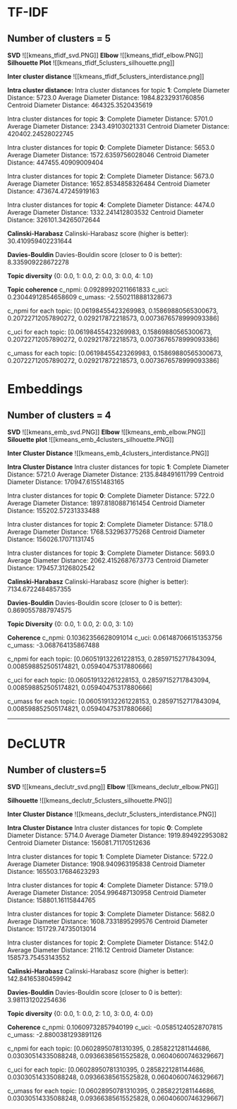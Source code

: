 # TF-IDF
## Number of clusters = 5

**SVD**
![[kmeans_tfidf_svd.PNG]]
**Elbow**
![[kmeans_tfidf_elbow.PNG]]
**Silhouette Plot**
![[kmeans_tfidf_5clusters_silhouette.png]]

**Inter cluster distance**
![[kmeans_tfidf_5clusters_interdistance.png]]

**Intra cluster distance:**
Intra cluster distances for topic **1**: 
Complete Diameter Distance: 5723.0 
Average Diameter Distance: 1984.8232931760856 
Centroid Diameter Distance: 464325.3520435619 

Intra cluster distances for topic **3**: 
Complete Diameter Distance: 5701.0 
Average Diameter Distance: 2343.49103021331 
Centroid Diameter Distance: 420402.24528022745 

Intra cluster distances for topic **0**: 
Complete Diameter Distance: 5653.0 
Average Diameter Distance: 1572.6359756028046 
Centroid Diameter Distance: 447455.40909009404 

Intra cluster distances for topic **2**: 
Complete Diameter Distance: 5673.0 
Average Diameter Distance: 1652.8534858326484 
Centroid Diameter Distance: 473674.47245919163 

Intra cluster distances for topic **4**: 
Complete Diameter Distance: 4474.0 
Average Diameter Distance: 1332.241412803532
Centroid Diameter Distance: 326101.34265072644

**Calinski-Harabasz**
Calinski-Harabasz score (higher is better): 30.410959402231644

**Davies-Bouldin**
Davies-Bouldin score (closer to 0 is better): 8.335909228672278

**Topic diversity**
{0: 0.0, 1: 0.0, 2: 0.0, 3: 0.0, 4: 1.0}

**Topic coherence**
c_npmi: 0.09289920211661833 
c_uci: 0.23044912854658609 
c_umass: -2.5502118881328673 

c_npmi for each topic: [0.06198455423269983, 0.15869880565300673, 0.20722712057890272, 0.029217872218573, 0.0073676578999093386] 

c_uci for each topic: [0.06198455423269983, 0.15869880565300673, 0.20722712057890272, 0.029217872218573, 0.0073676578999093386] 

c_umass for each topic: [0.06198455423269983, 0.15869880565300673, 0.20722712057890272, 0.029217872218573, 0.0073676578999093386]

# Embeddings
## Number of clusters = 4

**SVD**
![[kmeans_emb_svd.PNG]]
**Elbow**
![[kmeans_emb_elbow.PNG]]
**Silouette plot**
![[kmeans_emb_4clusters_silhouette.PNG]]

**Inter Cluster Distance**
![[kmeans_emb_4clusters_interdistance.PNG]]

**Intra Cluster Distance**
Intra cluster distances for topic **1**: 
Complete Diameter Distance: 5721.0 
Average Diameter Distance: 2135.848491611799 
Centroid Diameter Distance: 170947.61551483165

Intra cluster distances for topic **0**: 
Complete Diameter Distance: 5722.0 
Average Diameter Distance: 1897.8180887161454 
Centroid Diameter Distance: 155202.57231333488

Intra cluster distances for topic **2**: 
Complete Diameter Distance: 5718.0 
Average Diameter Distance: 1768.532963775268 
Centroid Diameter Distance: 156026.17071131745

Intra cluster distances for topic **3**: 
Complete Diameter Distance: 5693.0 
Average Diameter Distance: 2062.4152687673773 
Centroid Diameter Distance: 179457.3126802542

**Calinski-Harabasz**
Calinski-Harabasz score (higher is better): 7134.6722484857355

**Davies-Bouldin**
Davies-Bouldin score (closer to 0 is better): 0.8690557887974575

**Topic Diversity**
{0: 0.0, 1: 0.0, 2: 0.0, 3: 1.0}

**Coherence**
c_npmi: 0.10362356628091014 
c_uci: 0.061487066151353756 
c_umass: -3.068764135867488

c_npmi for each topic: [0.060519132261228153, 0.28597152717843094, 0.008598852505174821, 0.05940475317880666] 

c_uci for each topic: [0.060519132261228153, 0.28597152717843094, 0.008598852505174821, 0.05940475317880666] 

c_umass for each topic: [0.060519132261228153, 0.28597152717843094, 0.008598852505174821, 0.05940475317880666]

---

# DeCLUTR
## Number of clusters=5

**SVD**
![[kmeans_declutr_svd.png]]
**Elbow**
![[kmeans_declutr_elbow.PNG]]

**Silhouette**
![[kmeans_declutr_5clusters_silhouette.PNG]]

**Inter Cluster Distance**
![[kmeans_declutr_5clusters_interdistance.PNG]]

**Intra Cluster Distance**
Intra cluster distances for topic **0**: 
Complete Diameter Distance: 5714.0 
Average Diameter Distance: 1919.894922953082 
Centroid Diameter Distance: 156081.71170512636

Intra cluster distances for topic **1**: 
Complete Diameter Distance: 5722.0 
Average Diameter Distance: 1908.940963195838 
Centroid Diameter Distance: 165503.17684623293

Intra cluster distances for topic **4**: 
Complete Diameter Distance: 5719.0 
Average Diameter Distance: 2054.996487130958 
Centroid Diameter Distance: 158801.16115844765

Intra cluster distances for topic **3**: 
Complete Diameter Distance: 5682.0 
Average Diameter Distance: 1608.7331895299576 
Centroid Diameter Distance: 151729.74735013014

Intra cluster distances for topic **2**: 
Complete Diameter Distance: 5142.0 
Average Diameter Distance: 2116.12 
Centroid Diameter Distance: 158573.75453143552

**Calinski-Harabasz**
Calinski-Harabasz score (higher is better): 142.84165380459942

**Davies-Bouldin**
Davies-Bouldin score (closer to 0 is better): 3.981131202254636

**Topic diversity**
{0: 0.0, 1: 0.0, 2: 1.0, 3: 0.0, 4: 0.0}

**Coherence**
c_npmi: 0.10609732857940199 
c_uci: -0.05851240528707815 
c_umass: -2.8800381293891126

c_npmi for each topic: [0.06028950781310395, 0.2858221281144686, 0.03030514335088248, 0.09366385615525828, 0.06040600746329667] 

c_uci for each topic: [0.06028950781310395, 0.2858221281144686, 0.03030514335088248, 0.09366385615525828, 0.06040600746329667] 

c_umass for each topic: [0.06028950781310395, 0.2858221281144686, 0.03030514335088248, 0.09366385615525828, 0.06040600746329667]